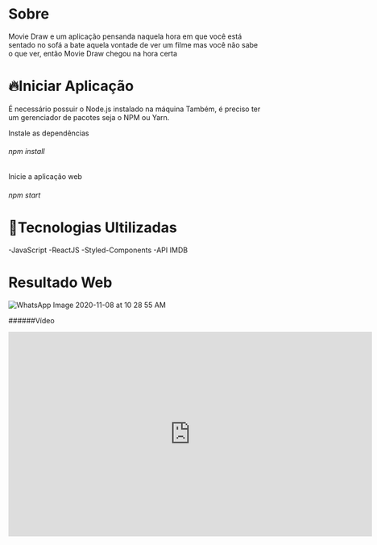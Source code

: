 <h1>Sobre</h1>
<p>
Movie Draw e um aplicação pensanda naquela hora em que você está sentado no sofá a bate aquela vontade de ver um filme mas você não sabe o que ver, então Movie Draw chegou na hora certa 
</p>
<h1>🔥Iniciar Aplicação</h1>

<p>É necessário possuir o Node.js instalado na máquina
Também, é preciso ter um gerenciador de pacotes seja o NPM ou Yarn.</p>
 
Instale as dependências
###### npm install
Inicie a aplicação web
###### npm start 

<h1>🚀Tecnologias Ultilizadas </h1>
-JavaScript
-ReactJS
-Styled-Components
-API IMDB

# Resultado Web

![WhatsApp Image 2020-11-08 at 10 28 55 AM](https://user-images.githubusercontent.com/53882388/98466738-30b41100-21b0-11eb-92b4-3ca0eafe1ca3.jpeg)

######Vídeo
<iframe width="722" height="406" src="https://www.youtube.com/embed/NN9pNXKjCEg" frameborder="0" allow="accelerometer; autoplay; clipboard-write; encrypted-media; gyroscope; picture-in-picture" allowfullscreen></iframe>

